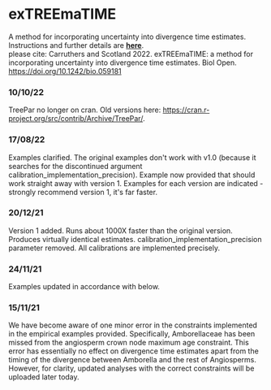 # exTREEmaTIME
A method for incorporating uncertainty into divergence time estimates.\
Instructions and further details are [**here**](https://github.com/TomCarr/exTREEmaTIME/wiki/Further-details-and-instructions).\
please cite: Carruthers and Scotland 2022. exTREEmaTIME: a method for incorporating uncertainty into divergence time estimates. Biol Open. https://doi.org/10.1242/bio.059181 

### 10/10/22
TreePar no longer on cran. Old versions here: https://cran.r-project.org/src/contrib/Archive/TreePar/. 

### 17/08/22
Examples clarified. The original examples don't work with v1.0 (because it searches for the discontinued argument calibration_implementation_precision). Example now provided that should work straight away with version 1. Examples for each version are indicated - strongly recommend version 1, it's far faster.

### 20/12/21
Version 1 added. Runs about 1000X faster than the original version. Produces virtually identical estimates. calibration_implementation_precision parameter removed. All calibrations are implemented precisely.  

### 24/11/21
Examples updated in accordance with below.

### 15/11/21
We have become aware of one minor error in the constraints implemented in the empirical examples provided. Specifically, Amborellaceae has been missed from the angiosperm crown node maximum age constraint. This error has essentially no effect on divergence time estimates apart from the timing of the divergence between Amborella and the rest of Angiosperms. However, for clarity, updated analyses with the correct constraints will be uploaded later today.
